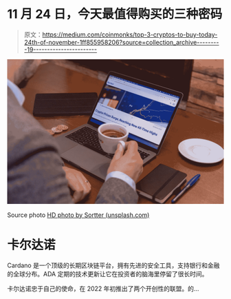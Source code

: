 # 11 月 24 日，今天最值得购买的三种密码

> 原文：<https://medium.com/coinmonks/top-3-cryptos-to-buy-today-24th-of-november-1ff855958206?source=collection_archive---------19----------------------->

![](img/782f0dc72b942bcb4969bf6e54d77764.png)

Source photo [HD photo by Sortter (unsplash.com)](https://unsplash.com/photos/fbp4D3tU19k)

# 卡尔达诺

Cardano 是一个顶级的长期区块链平台，拥有先进的安全工具，支持银行和金融的全球分布。ADA 定期的技术更新让它在投资者的脑海里停留了很长时间。

卡尔达诺忠于自己的使命，在 2022 年初推出了两个开创性的联盟。的…